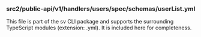 ### src2/public-api/v1/handlers/users/spec/schemas/userList.yml

This file is part of the sv CLI package and supports the surrounding TypeScript modules (extension: .yml). It is included here for completeness.